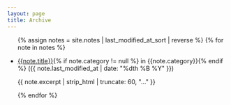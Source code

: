 ```yaml
---
layout: page
title: Archive
---
```

<ul class="archive">

{% assign notes = site.notes | last_modified_at_sort | reverse %}
{% for note in notes %}
<li><a href="{{ note.url }}{%- if site.use_html_extension -%}.html{%- endif -%}" class="internal-link">{{note.title}}</a>{% if note.category != null %} in {{note.category}}{% endif %} <span>({{ note.last_modified_at | date: "%dth %B %Y" }})</span><p>{{ note.excerpt | strip_html | truncate: 60, "..." }}</p></li>
{% endfor %}
</ul>
